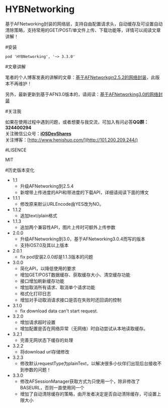 # HYBNetworking
基于AFNetworking封装的网络层，支持自由配置请求头，自动缓存及可设置自动清除策略，支持常用的GET/POST/单文件上传、下载功能等，详情可以阅读文章讲解！

#安装

```
pod 'HYBNetworking', '~> 3.3.0'
```

#文章讲解

笔者的个人博客发表的讲解的文章：[基于AFNetworkgin2.5.2的网络封装](http://101.200.209.244/base-on-afnetworking-wrapper/)，此版本不再维护！

另外，最新更新到基于AFN3.0版本的，请阅读：[基于AFNetworking3.0的网络封装](http://101.200.209.244/base-on-afnetworking3-0-wrapper/)

#关注我

如果在使用过程中遇到问题，或者想要与我交流，可加入有问必答**QQ群：324400294**<br>
关注微信公众号：[**iOSDevShares**]()<br>
关注博客：[http://www.henishuo.com/](http://101.200.209.244/)


#LISENCE

MIT

#历史版本变化

* 1.1
  * 升级AFNetworking到2.5.4
  * 新增带上传进度的API和带进度的下载API，详细请阅读下面的博文
* 1.1.1
  * 修改原来默认URLEncode由YES改为NO。
* 1.1.2
  * 追加text/plain格式
* 1.1.3
  * 追加两个兼容性API，图片上传时可额外上传参数
* 2.0.0
  * 升级AFNetworking到3.0，基于AFNetworking3.0.4而写的版本
  * 支持iOS7.0及其以上版本
* 2.0.1
  * fix pod安装2.0.0却是1.1.3版本的问题
* 3.0.0
  * 简化API，以降低使用的要求
  * 增加GET/POST数据缓存、获取缓存大小、清空缓存功能
  * 接口增加刷新缓存功能
  * 增加取消所有请求、取消单个请求功能
  * 格式化打印日志
  * 增加对手动取消请求接口是否在失败时还回调的控制
* 3.1.0
  * fix download data can't start request.
* 3.2.0
  * 增加请求超时设置
  * 增加配置是否在网络异常（无网络）时自动尝试从本地读取缓存。
* 3.2.1
  * 完善无网状态下缓存的处理
* 3.2.2
  * 将download url存储修改
* 3.2.3
  * 修改默认requestType为plainText，以解决很多小伙伴们出现后台接收不到参数的问题！
* 3.3.0
  * 修改AFSessionManager获取方式为只使用一个，除非修改了BASEURL，否则一直使用同一个
  * 增加了自动清除缓存的策略，由开发者决定是否自动清除缓存，可设置上限大小

